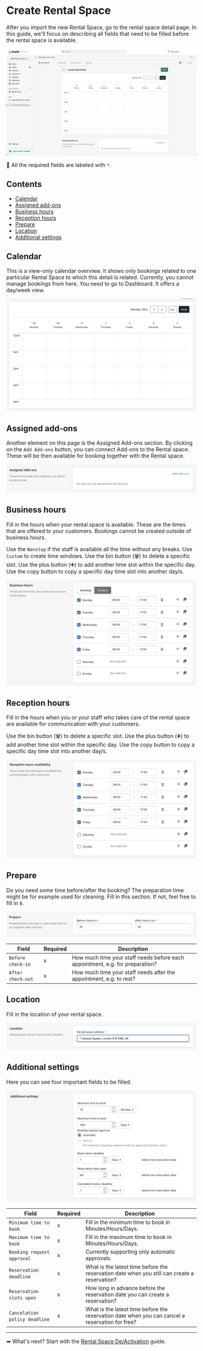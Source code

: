 # Create Rental Space

After you import the new Rental Space, go to the rental space detail page. In this guide, we'll focus on describing all fields that need to be filled before the rental space is available.

![Alt text](../img/Screenshot%202022-08-30%20at%2014.58.56.png?raw=true "Sakurabook Rental Space")

📌 All the required fields are labeled with `*`.

## Contents

- [Calendar](#calendar)
- [Assigned add-ons](#assigned-add-ons)
- [Business hours](#business-hours)
- [Reception hours](#reception-hours)
- [Prepare](#prepare)
- [Location](#location)
- [Additional settings](#additional-settings)

## Calendar

This is a view-only calendar overview. It shows only bookings related to one particular Rental Space to which this detail is related. Currently, you cannot manage bookings from here. You need to go to Dashboard. It offers a day/week view.

![Alt text](../img/Screenshot%202022-08-30%20at%2014.59.12.png?raw=true "Sakurabook Rental Space Calendar")

## Assigned add-ons

Another element on this page is the Assigned Add-ons section. By clicking on the `Add Add-ons` button, you can connect Add-ons to the Rental space. These will be then available for booking together with the Rental space.

![Alt text](../img/Screenshot%202022-08-30%20at%2014.59.21.png?raw=true "Sakurabook Rental Space AddOns")

## Business hours

Fill in the hours when your rental space is available. These are the times that are offered to your customers. Bookings cannot be created outside of business hours.

Use the `Nonstop` if the staff is available all the time without any breaks. Use `Custom` to create time windows. Use the bin button (🗑) to delete a specific slot. Use the plus button (➕) to add another time slot within the specific day. Use the copy button to copy a specific day time slot into another day/s.

![Alt text](../img/Screenshot%202022-08-30%20at%2014.59.39.png?raw=true "Sakurabook Rental Space Business hours")

## Reception hours

Fill in the hours when you or your staff who takes care of the rental space are available for communication with your customers.

Use the bin button (🗑) to delete a specific slot. Use the plus button (➕) to add another time slot within the specific day. Use the copy button to copy a specific day time slot into another day/s.

![Alt text](../img/Screenshot%202022-08-30%20at%2014.59.47.png?raw=true "Sakurabook Rental Space Reception hours")

## Prepare

Do you need some time before/after the booking? The preparation time might be for example used for cleaning. Fill in this section. If not, feel free to fill in `0`.

![Alt text](../img/Screenshot%202022-08-30%20at%2014.59.56.png?raw=true "Sakurabook Rental Space Prepare")

| Field             | Required | Description                                                                   |
| ----------------- | -------- | ----------------------------------------------------------------------------- |
| `Before check-in` | x        | How much time your staff needs before each appointment, e.g. for preparation? |
| `After check-out` | x        | How much time your staff needs after the appointment, e.g. to rest?           |

## Location

Fill in the location of your rental space.

![Alt text](../img/Screenshot%202022-08-30%20at%2015.00.42.png?raw=true "Sakurabook Rental Space location")

## Additional settings

Here you can see four important fields to be filled.

![Alt text](../img/Screenshot%202022-08-30%20at%2015.01.14.png?raw=true "Sakurabook Rental Space Additional settings")

| Field                         | Required | Description                                                                                     |
| ----------------------------- | -------- | ----------------------------------------------------------------------------------------------- |
| `Minimum time to book`        | x        | Fill in the minimum time to book in Minutes/Hours/Days.                                         |
| `Maximum time to book`        | x        | Fill in the maximum time to book in Minutes/Hours/Days.                                         |
| `Booking request approval`    | x        | Currently supporting only automatic approvals.                                                  |
| `Reservation deadline`        | x        | What is the latest time before the reservation date when you still can create a reservation?    |
| `Reservation slots open`      | x        | How long in advance before the reservation date you can create a reservation?                   |
| `Cancelation policy deadline` | x        | What is the latest time before the reservation date when you can cancel a reservation for free? |

---

➡ What's next? Start with the [Rental Space De/Activation](./rental-space-de-activation.md) guide.
